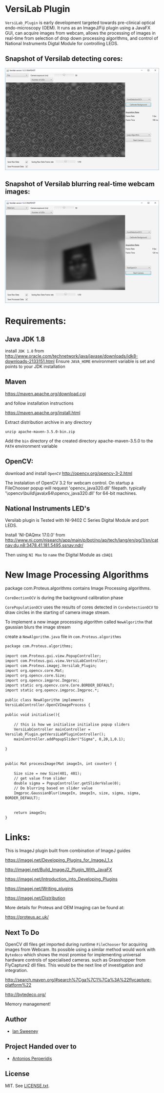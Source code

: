 # VersiLab Plugin

`VersiLab_Plugin` is early development targeted towards pre-clinical 
optical endo-microscopy (OEM). It runs as an ImageJ/Fiji plugin using a JavaFX GUI, can acquire images from webcam, allows the processing of images in real-time from selection of drop down processing algorithms, and control of National Instruments Digtal Module for controlling LEDS.

## Snapshot of Versilab detecting cores:
![versilab snapshot](https://github.com/sweeneyian/VersiLab_Plugin/blob/master/src/main/resources/versilab%20snapshot.png?raw=true)


## Snapshot of Versilab blurring real-time webcam images:
![blur](https://github.com/sweeneyian/VersiLab_Plugin/blob/master/src/main/resources/blur.png?raw=true)

# Requirements: 

## Java JDK 1.8

install `JDK 1.8` from
http://www.oracle.com/technetwork/java/javase/downloads/jdk8-downloads-2133151.html
Ensure `JAVA_HOME` environment variable is set and points to your JDK installation

## Maven

https://maven.apache.org/download.cgi

and follow installation instructions

https://maven.apache.org/install.html

Extract distribution archive in any directory

	unzip apache-maven-3.5.0-bin.zip 

Add the `bin` directory of the created directory apache-maven-3.5.0 to the `PATH` environment variable


## OpenCV:

download and install `OpenCV`
http://opencv.org/opencv-3-2.html


The instalation of OpenCV 3.2 for webcam control. On startup a FileChooser popup will request 'opencv_java320.dll' filepath. typically '\opencv\build\java\x64\opencv_java320.dll' for 64-bit machines. 




## National Instruments LED's

Versilab plugin is Tested with NI-9402 C Series Digital Module and port LEDS. 

Install 'NI-DAQmx 17.0.0' from 
http://www.ni.com/nisearch/app/main/p/bot/no/ap/tech/lang/en/pg/1/sn/catnav:du,n8:3478.41.181.5495,ssnav:ndr/

Then using `NI Max` to `name` the Digital Module as `cDAQ1` 



# New Image Processing Algorithms

package com.Proteus.algorithms contains Image Processing algorithms.

`CoreDectionOCV` is during the background calibration phase

`CorePopulationOCV` uses the results of cores detected in `CoreDetectionOCV` to draw circles in the starting of camera image stream.

To implement a new image processing algorithm called `NewAlgorithm` that gaussian  blurs the image stream

create a  `NewAlgorithm.java` file in `com.Proteus.algorithms`

	
	package com.Proteus.algorithms;
	
	import com.Proteus.gui.view.PopupController;
	import com.Proteus.gui.view.VersiLabController;
	import com.Proteus.imagej.Versilab_Plugin;
	import org.opencv.core.Mat;
	import org.opencv.core.Size;
	import org.opencv.imgproc.Imgproc;
	import static org.opencv.core.Core.BORDER_DEFAULT;
	import static org.opencv.imgproc.Imgproc.*; 
	
	public class NewAlgorithm implements VersiLabController.OpenCVImageProcess {
	
	public void initialise(){
	
		// this is how we initialise initialise popup sliders
		VersiLabController mainController = 		Versilab_Plugin.getVersiLabPluginController();
		mainController.addPopupSlider("Sigma", 0,20,1,0.1);
		
	}
	
	
	public Mat processImage(Mat imageIn, int counter) {

		Size size = new Size(401, 401);
		// get value from slider
		double sigma = PopupController.getSliderValue(0); 
		// Do blurring based on slider value
		Imgproc.GaussianBlur(imageIn, imageIn, size, sigma, sigma, BORDER_DEFAULT);
			
			
		return imageIn;
    }

		

# Links:

This is ImageJ plugin built from combination of ImageJ guides

https://imagej.net/Developing_Plugins_for_ImageJ_1.x

http://imagej.net/Build_ImageJ2_Plugin_With_JavaFX

https://imagej.net/Introduction_into_Developing_Plugins

https://imagej.net/Writing_plugins

https://imagej.net/Distribution


More details for Proteus and OEM Imaging can be found at: 

https://proteus.ac.uk/

## Next To Do

OpenCV dll files get imported during runtime `FileChooser` for acquiring images from Webcam. Its possible using a similar method would work with `Bytedeco` which shows the most promise for implementing universal hardware controls of specialised cameras. such as Grasshopper from FlyCapture2 dll files. This would be the next line of investigation and integration.

http://search.maven.org/#search%7Cga%7C1%7Ca%3A%22flycapture-platform%22

http://bytedeco.org/


Memory management!


## Author

- [Ian Sweeney](mailto:sweeney.ian@gmail.com)


## Project Handed over to 

- [Antonios Perperidis](mailto:A.Perperidis@hw.ac.uk)


## License

MIT. See [LICENSE.txt](LICENSE.txt).
